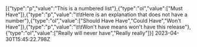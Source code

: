 [{"type":"p","value":"This is a numbered list"},{"type":"ol","value":["Must Have"]},{"type":"p","value":"\t\tHere is an explanation that does not have a number"},{"type":"ol","value":["Should Have Have","Could Have","Won't Have"]},{"type":"p","value":"\t\tWon't have means won't have this release"},{"type":"ol","value":["Really will never have","Really really"]}] 2023-04-30T15:45:22.798Z